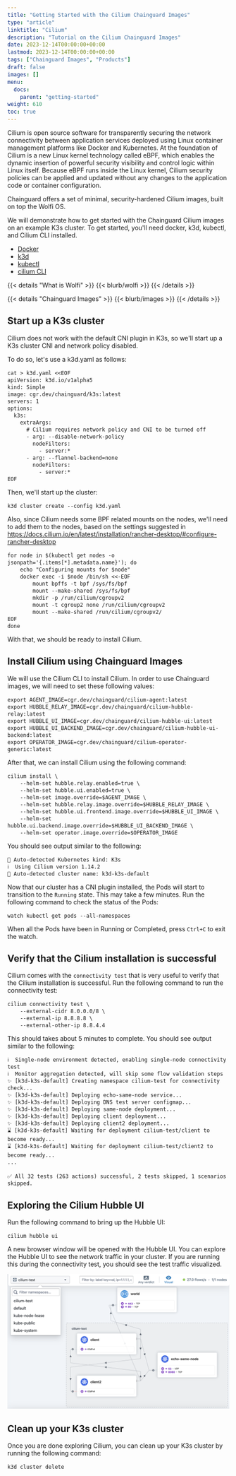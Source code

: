```yaml
---
title: "Getting Started with the Cilium Chainguard Images"
type: "article"
linktitle: "Cilium"
description: "Tutorial on the Cilium Chainguard Images"
date: 2023-12-14T00:00:00+00:00
lastmod: 2023-12-14T00:00:00+00:00 
tags: ["Chainguard Images", "Products"]
draft: false
images: []
menu:
  docs:
    parent: "getting-started"
weight: 610
toc: true
---
```


Cilium is open source software for transparently securing the network connectivity between application services deployed using Linux container management platforms like Docker and Kubernetes. At the foundation of Cilium is a new Linux kernel technology called eBPF, which enables the dynamic insertion of powerful security visibility and control logic within Linux itself. Because eBPF runs inside the Linux kernel, Cilium security policies can be applied and updated without any changes to the application code or container configuration.

Chainguard offers a set of minimal, security-hardened Cilium images, built on top the Wolfi OS.

We will demonstrate how to get started with the Chainguard Cilium images on an
example K3s cluster. To get started, you'll need docker, k3d, kubectl, and Cilium CLI installed.

* [Docker](https://docs.docker.com/get-docker/)
* [k3d](https://k3d.io/#installation)
* [kubectl](https://kubernetes.io/docs/tasks/tools/install-kubectl/)
* [cilium CLI](https://docs.cilium.io/en/stable/gettingstarted/k8s-install-default/#install-the-cilium-cli)

{{< details "What is Wolfi" >}}
{{< blurb/wolfi >}}
{{< /details >}}

{{< details "Chainguard Images" >}}
{{< blurb/images >}}
{{< /details >}}

## Start up a K3s cluster
Cilium does not work with the default CNI plugin in K3s, so we'll start up a K3s cluster CNI and network policy disabled.

To do so, let's use a k3d.yaml as follows:
```
cat > k3d.yaml <<EOF
apiVersion: k3d.io/v1alpha5
kind: Simple
image: cgr.dev/chainguard/k3s:latest
servers: 1
options:
  k3s:
    extraArgs:
      # Cilium requires network policy and CNI to be turned off
      - arg: --disable-network-policy
        nodeFilters:
          - server:*
      - arg: --flannel-backend=none
        nodeFilters:
          - server:*
EOF
```

Then, we'll start up the cluster:
```
k3d cluster create --config k3d.yaml
```

Also, since Cilium needs some BPF related mounts on the nodes, we'll need to add them to the nodes, based on 
the settings suggested in https://docs.cilium.io/en/latest/installation/rancher-desktop/#configure-rancher-desktop
```
for node in $(kubectl get nodes -o jsonpath='{.items[*].metadata.name}'); do
    echo "Configuring mounts for $node"
    docker exec -i $node /bin/sh <<-EOF
        mount bpffs -t bpf /sys/fs/bpf
        mount --make-shared /sys/fs/bpf
        mkdir -p /run/cilium/cgroupv2
        mount -t cgroup2 none /run/cilium/cgroupv2
        mount --make-shared /run/cilium/cgroupv2/
EOF
done
```

With that, we should be ready to install Cilium.

## Install Cilium using Chainguard Images

We will use the Cilium CLI to install Cilium. In order to use Chainguard images, we will need to set these following values:
```
export AGENT_IMAGE=cgr.dev/chainguard/cilium-agent:latest
export HUBBLE_RELAY_IMAGE=cgr.dev/chainguard/cilium-hubble-relay:latest
export HUBBLE_UI_IMAGE=cgr.dev/chainguard/cilium-hubble-ui:latest
export HUBBLE_UI_BACKEND_IMAGE=cgr.dev/chainguard/cilium-hubble-ui-backend:latest
export OPERATOR_IMAGE=cgr.dev/chainguard/cilium-operator-generic:latest
```

After that, we can install Cilium using the following command:
```
cilium install \
    --helm-set hubble.relay.enabled=true \
    --helm-set hubble.ui.enabled=true \
    --helm-set image.override=$AGENT_IMAGE \
    --helm-set hubble.relay.image.override=$HUBBLE_RELAY_IMAGE \
    --helm-set hubble.ui.frontend.image.override=$HUBBLE_UI_IMAGE \
    --helm-set hubble.ui.backend.image.override=$HUBBLE_UI_BACKEND_IMAGE \
    --helm-set operator.image.override=$OPERATOR_IMAGE
```

You should see output similar to the following:
```
🔮 Auto-detected Kubernetes kind: K3s
ℹ️  Using Cilium version 1.14.2
🔮 Auto-detected cluster name: k3d-k3s-default
```

Now that our cluster has a CNI plugin installed, the Pods will start to transition to the `Running` state. This may take a few minutes. Run the following command to check the status of the Pods:

```
watch kubectl get pods --all-namespaces
```

When all the Pods have been in Running or Completed, press `Ctrl+C` to exit the watch.

## Verify that the Cilium installation is successful

Cilium comes with the `connectivity test` that is very useful to verify that the Cilium installation is successful. Run the following command to run the connectivity test:

```
cilium connectivity test \
    --external-cidr 8.0.0.0/8 \
    --external-ip 8.8.8.8 \
    --external-other-ip 8.8.4.4
```

This should takes about 5 minutes to complete. You should see output similar to the following:

```
ℹ️  Single-node environment detected, enabling single-node connectivity test
ℹ️  Monitor aggregation detected, will skip some flow validation steps
✨ [k3d-k3s-default] Creating namespace cilium-test for connectivity check...
✨ [k3d-k3s-default] Deploying echo-same-node service...
✨ [k3d-k3s-default] Deploying DNS test server configmap...
✨ [k3d-k3s-default] Deploying same-node deployment...
✨ [k3d-k3s-default] Deploying client deployment...
✨ [k3d-k3s-default] Deploying client2 deployment...
⌛ [k3d-k3s-default] Waiting for deployment cilium-test/client to become ready...
⌛ [k3d-k3s-default] Waiting for deployment cilium-test/client2 to become ready...
...

✅ All 32 tests (263 actions) successful, 2 tests skipped, 1 scenarios skipped.
```

## Exploring the Cilium Hubble UI

Run the following command to bring up the Hubble UI:
```
cilium hubble ui
```

A new browser window will be opened with the Hubble UI. You can explore the Hubble UI to see the network traffic in your cluster. If you are running this during the connectivity test, you should see the test traffic visualized.

![Screenshot showing a browser window with Hubble UI](hubble-ui.png)

## Clean up your K3s cluster

Once you are done exploring Cilium, you can clean up your K3s cluster by running the following command:
```
k3d cluster delete
```

